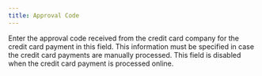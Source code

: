 ```yaml
---
title: Approval Code
---
```



Enter the approval code received from the credit card company for the credit card payment in this field. This information must be specified in case the credit card payments are manually processed.<font color='red'> </font>This field is disabled when the credit card payment is processed online.
